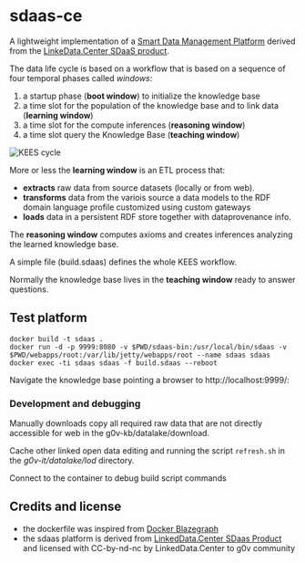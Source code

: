 # sdaas-ce
A  lightweight implementation of a  [Smart Data Management Platform](https://it.linkeddata.center/b/smart-data-platform/) derived from the [LinkeData.Center SDaaS product](https://it.linkeddata.center//p/sdaas).


The data life cycle is based on a workflow that is based on a sequence of four temporal phases called *windows*:

1. a startup  phase (**boot window**)  to initialize the knowledge base
2. a time slot for the population of the knowledge base and to link data (**learning window**)
3. a time slot for the compute inferences (**reasoning window**)
4. a time slot query the Knowledge Base (**teaching window**)


![KEES cycle](https://raw.github.com/linkeddatacenter/kees/master/v1/images/cycle.png)

More or less the **learning window** is an ETL process that:
  
- **extracts** raw data from source datasets (locally or from web).
- **transforms** data from the variois source a data models to the RDF domain language profile customized using custom gateways
- **loads** data in a persistent RDF store together with dataprovenance info.

The **reasoning window** computes axioms and creates inferences analyzing the learned knowledge base.

A simple file (build.sdaas) defines the whole KEES workflow.

Normally the knowledge base lives in the **teaching window** ready to answer questions.

## Test platform

```
docker build -t sdaas .
docker run -d -p 9999:8080 -v $PWD/sdaas-bin:/usr/local/bin/sdaas -v $PWD/webapps/root:/var/lib/jetty/webapps/root --name sdaas sdaas
docker exec -ti sdaas sdaas -f build.sdaas --reboot
```

Navigate the knowledge base pointing a browser to http://localhost:9999/:


### Development and debugging

Manually downloads copy all required raw data that are not directly accessible for web in the g0v-kb/datalake/download.

Cache other linked open data editing and running the script `refresh.sh` in the *g0v-it/datalake/lod* directory.

Connect to the container to debug build script commands


## Credits and license

- the dockerfile was inspired from [Docker Blazegraph](https://github.com/lyrasis/docker-blazegraph)
- the sdaas platform is derived from [LinkedData.Center SDaas Product](https://it.linkeddata.center/p/sdaas) and licensed with CC-by-nd-nc by LinkedData.Center to g0v community


